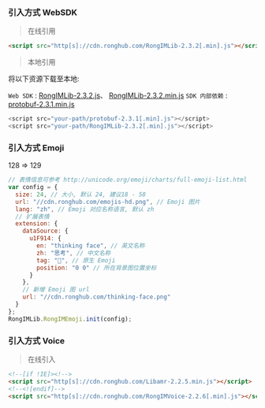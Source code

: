 ### 引入方式 WebSDK

> 在线引用

```html
<script src="http[s]://cdn.ronghub.com/RongIMLib-2.3.2[.min].js"></script>
```

> 本地引用

将以下资源下载至本地:

`Web SDK` : [RongIMLib-2.3.2.js](https://cdn.ronghub.com/RongIMLib-2.3.2.js)、 [RongIMLib-2.3.2.min.js](https://cdn.ronghub.com/RongIMLib-2.3.2.min.js)
`SDK 内部依赖` : [protobuf-2.3.1.min.js](https://cdn.ronghub.com/protobuf-2.3.1.min.js)

```js
<script src="your-path/protobuf-2.3.1[.min].js"></script>
<script src="your-path/RongIMLib-2.3.2[.min].js"></script>
```


### 引入方式 Emoji

128 => 129

```js
// 表情信息可参考 http://unicode.org/emoji/charts/full-emoji-list.html
var config = {
  size: 24, // 大小, 默认 24, 建议18 - 58
  url: "//cdn.ronghub.com/emojis-hd.png", // Emoji 图片
  lang: "zh", // Emoji 对应名称语言, 默认 zh
  // 扩展表情
  extension: {
    dataSource: {
      u1F914: {
        en: "thinking face", // 英文名称
        zh: "思考", // 中文名称
        tag: "🤔", // 原生 Emoji
        position: "0 0" // 所在背景图位置坐标
      }
    },
    // 新增 Emoji 图 url
    url: "//cdn.ronghub.com/thinking-face.png"
  }
};
RongIMLib.RongIMEmoji.init(config);
```

### 引入方式 Voice


>在线引入

```html
<!--[if !IE]><!--> 
<script src="http[s]://cdn.ronghub.com/Libamr-2.2.5.min.js"></script> 
<!--<![endif]-->
<script src="http[s]://cdn.ronghub.com/RongIMVoice-2.2.6[.min].js"></script> 
```